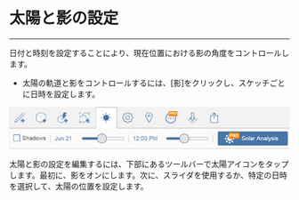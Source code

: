 

# 太陽と影の設定

---

日付と時刻を設定することにより、現在位置における影の角度をコントロールします。

* 太陽の軌道と影をコントロールするには、[影]をクリックし、スケッチごとに日時を設定します。

![](Images/GUID-669EF0F3-7F29-413A-9783-E9EB55FEB111-low.png)

太陽と影の設定を編集するには、下部にあるツールバーで太陽アイコンをタップします。最初に、影をオンにします。次に、スライダを使用するか、特定の日時を選択して、太陽の位置を設定します。

